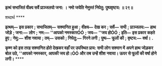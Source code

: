 **इत्थं सभाजितं वीक्ष्य सर्वे प्राञ्जलयो जना: ।** **नमो जयेति नेमुस्तं निपेतु: पुष्पवृष्टय: ॥ २९॥** 

शब्दार्थ **** 

**इत्थम्—** **इस प्रकार** **; सभाजितम्—** **सश्मानित हुआ** **; वीक्ष्य—** **देख कर** **; सर्वे—** **सभी** **; प्राञ्जलय:—** **हाथ जोड़े** **; जना:—** **लोग** **;** **नम:—** **''आपको नमस्कारÓÓ** **; जय—** **''जय होÓÓ** **; इति—** **इस प्रकार कहते हुए** **; नेमु:—** **शीश नवाया** **; तम्—** **उसको** **; निपेतु:—** **गिरने लगी** **; पुष्प—** **फूलों की** **; वृष्टय:—** **वर्षा।** **.** 

**कृष्ण को इस तरह सश्मानित होते देखकर वहाँ पर उपस्थित प्राय: सभी लोग सश्मान में** **अपने हाथ जोड़कर बोल उठे, ''आपको नमस्कार, आपकी जय हो।ÓÓ और तब उन्हें शीश** **नवाया। ऊपर से फूलों की वर्षा होने लगी।** **** 